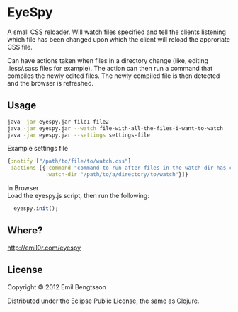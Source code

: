 # EyeSpy

A small CSS reloader. Will watch files specified and tell the clients listening which file has been changed upon which the client will reload the approriate CSS file.

Can have actions taken when files in a directory change (like, editing .less/.sass files for example). The action can then run a command that compiles the newly edited files. The newly compiled file is then detected and the browser is refreshed.

## Usage

```bash
java -jar eyespy.jar file1 file2  
java -jar eyespy.jar --watch file-with-all-the-files-i-want-to-watch
java -jar eyespy.jar --settings settings-file
```

Example settings file
```clojure
{:notify ["/path/to/file/to/watch.css"]
 :actions [{:command "command to run after files in the watch dir has changed"
            :watch-dir "/path/to/a/directory/to/watch"}]}
```

In Browser  
Load the eyespy.js script, then run the following:  
```javascript
  eyespy.init();
```

## Where?

http://emil0r.com/eyespy

## License

Copyright © 2012 Emil Bengtsson

Distributed under the Eclipse Public License, the same as Clojure.
